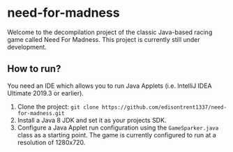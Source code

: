 # need-for-madness

Welcome to the decompilation project of the classic Java-based racing game called Need For Madness.
This project is currently still under development.

## How to run?

You need an IDE which allows you to run Java Applets (i.e. IntelliJ IDEA Ultimate 2019.3 or earlier).

1. Clone the project:  ```git clone https://github.com/edisontrent1337/need-for-madness.git```
2. Install a Java 8 JDK and set it as your projects SDK.
3. Configure a Java Applet run configuration using the ```GameSparker.java``` class as a starting point. The game is currently configured to run at a resolution of 1280x720.
